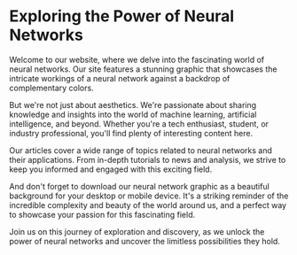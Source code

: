 <!--font:Poppins-->

# Exploring the Power of Neural Networks

Welcome to our website, where we delve into the fascinating world of neural networks. Our site features a stunning graphic that showcases the intricate workings of a neural network against a backdrop of complementary colors.

But we're not just about aesthetics. We're passionate about sharing knowledge and insights into the world of machine learning, artificial intelligence, and beyond. Whether you're a tech enthusiast, student, or industry professional, you'll find plenty of interesting content here.

Our articles cover a wide range of topics related to neural networks and their applications. From in-depth tutorials to news and analysis, we strive to keep you informed and engaged with this exciting field.

And don't forget to download our neural network graphic as a beautiful background for your desktop or mobile device. It's a striking reminder of the incredible complexity and beauty of the world around us, and a perfect way to showcase your passion for this fascinating field.

Join us on this journey of exploration and discovery, as we unlock the power of neural networks and uncover the limitless possibilities they hold.

<!--

Write me markdown content of website with wallpaper:

"A wallpaper with a simple graphic of a neural network, against a background of complementary colors."

The header of the page should not be copy of the text but rather a real content of the website which is using this wallpaper.


---


# Neural Network Wallpaper

Welcome to our website featuring a simple yet eye-catching wallpaper of a neural network. The wallpaper showcases the intricate workings of a neural network against a background of complementary colors, making it the perfect addition to your desktop or mobile device.

Whether you're a computer science enthusiast, a tech professional, or simply someone who appreciates beautiful design, this wallpaper is sure to impress. Its clean lines and minimalist style make it suitable for any setting, from a busy office to a cozy home workspace.

So why wait? Download our neural network wallpaper today and add some style to your digital life!


---


Heading should not include word "wallpaper". The website should not be about the wallpaper itself, wallpaper is just a related background, rewrite whole content.


---


# Explore the Beauty of Neural Networks

Our website features a stunning graphic of a neural network set against a backdrop of complementary colors. This intricate design is the perfect addition to any desktop or mobile device, providing a beautiful and eye-catching background for your digital life.

But our site is about more than just aesthetics. We're passionate about exploring the fascinating world of neural networks and the incredible things they can do. From machine learning to artificial intelligence, these complex systems are revolutionizing the way we think about technology and its possibilities.

So take some time to explore our site and learn more about the power of neural networks. Whether you're a tech professional, a student, or simply someone who loves to stay up-to-date on the latest developments in science and technology, you'll find plenty of interesting content here.

And don't forget to download our neural network graphic as a background for your device. It's a beautiful reminder of the incredible complexity and beauty of the world around us.


---


Heading is too long, rewrite whole content.


---


# Discover the Fascinating World of Neural Networks

Our website is dedicated to exploring the incredible power and potential of neural networks. At the heart of our site is a stunning graphic that showcases the intricate workings of a neural network against a backdrop of complementary colors.

But we're not just about aesthetics. We're passionate about sharing knowledge and insights into the world of machine learning, artificial intelligence, and beyond. Whether you're a seasoned tech professional or simply curious about the latest developments in science and technology, you'll find plenty of interesting content here.

From in-depth articles and tutorials to news and analysis, we cover a wide range of topics related to neural networks and their applications. Our goal is to help you stay informed and engaged with this exciting field, whether you're a student, researcher, or industry professional.

And of course, don't forget to download our neural network graphic as a beautiful background for your desktop or mobile device. It's a striking reminder of the incredible complexity and beauty of the world around us, and a perfect way to showcase your passion for this fascinating field.


---


Heading is too long, rewrite whole content.


---


# Exploring the Power of Neural Networks

Welcome to our website, where we delve into the fascinating world of neural networks. Our site features a stunning graphic that showcases the intricate workings of a neural network against a backdrop of complementary colors.

But we're not just about aesthetics. We're passionate about sharing knowledge and insights into the world of machine learning, artificial intelligence, and beyond. Whether you're a tech enthusiast, student, or industry professional, you'll find plenty of interesting content here.

Our articles cover a wide range of topics related to neural networks and their applications. From in-depth tutorials to news and analysis, we strive to keep you informed and engaged with this exciting field.

And don't forget to download our neural network graphic as a beautiful background for your desktop or mobile device. It's a striking reminder of the incredible complexity and beauty of the world around us, and a perfect way to showcase your passion for this fascinating field.

Join us on this journey of exploration and discovery, as we unlock the power of neural networks and uncover the limitless possibilities they hold.


---


Write me a Google font which is best fitting for the website.

Pick from the list:
- Open Sans
- Lato
- Inter
- Roboto
- Lobster
- Exo 2
- Futura
- Great Vibes
- IBM Plex Sans
- Poppins
- Playfair Display
- Raleway
- Orbitron
- Montserrat
- Dancing Script
- Barlow Condensed
- Alegreya


Write just the font name nothing else.


---


Poppins

-->
